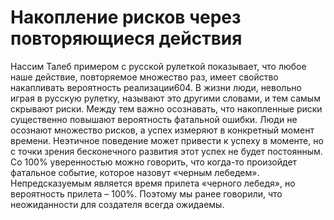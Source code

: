 # Накопление рисков через повторяющиеся действия

Нассим Талеб примером с русской рулеткой показывает, что любое наше действие, повторяемое множество раз, имеет свойство накапливать вероятность реализации604. В жизни люди, невольно играя в русскую рулетку, называют это другими словами, и тем самым скрывают риски. Между тем важно осознавать, что накопленные риски существенно повышают вероятность фатальной ошибки.
Люди не осознают множество рисков, а успех измеряют в конкретный момент времени. Неэтичное поведение может привести к успеху в моменте, но с точки зрения бесконечного развития этот успех не будет постоянным. Со 100% уверенностью можно говорить, что когда-то произойдет фатальное событие, которое назовут «черным лебедем». Непредсказуемым является время прилета «черного лебедя», но вероятность прилета – 100%. Поэтому мы ранее говорили, что неожиданности для создателя всегда ожидаемы.
